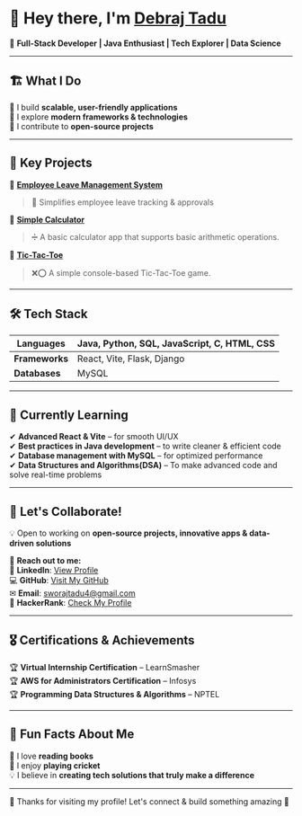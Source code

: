 # 👋 Hey there, I'm [Debraj Tadu](https://github.com/debrajtadu)

🚀 **Full-Stack Developer | Java Enthusiast | Tech Explorer | Data Science**

---

## 🏗️ **What I Do**
🔹 I build **scalable, user-friendly applications**  
🔹 I explore **modern frameworks & technologies**  
🔹 I contribute to **open-source projects**

---

## 📌 **Key Projects**

🎯 **[Employee Leave Management System](https://github.com/debrajtadu/Employee_Leave_Management_System)**  
> 📅 Simplifies employee leave tracking & approvals  

🎯 **[Simple Calculator](https://github.com/debrajtadu/Simple_Calculator)**  
> ➗ A basic calculator app that supports basic arithmetic operations.

🎯 **[Tic-Tac-Toe](https://github.com/debrajtadu/Tic_Tac_Toe)**  
> ❌⭕ A simple console-based Tic-Tac-Toe game.

---

## 🛠️ **Tech Stack**

| **Languages**     | Java, Python, SQL, JavaScript, C, HTML, CSS |
|-------------------|------------------------------------------------|
| **Frameworks**    | React, Vite, Flask, Django                     |
| **Databases**     | MySQL                                          |

---

## 🚀 **Currently Learning**  
✔ **Advanced React & Vite** – for smooth UI/UX  
✔ **Best practices in Java development** – to write cleaner & efficient code  
✔ **Database management with MySQL** – for optimized performance  
✔ **Data Structures and Algorithms(DSA)** – To make advanced code and solve real-time problems

---

## 🤝 **Let's Collaborate!**  
💡 Open to working on **open-source projects, innovative apps & data-driven solutions**  

📩 **Reach out to me:**  
🔗 **LinkedIn**: [View Profile](https://linkedin.com/in/debaraj-tadu-95a2a9294)  
💻 **GitHub**: [Visit My GitHub](https://github.com/debrajtadu)  
✉ **Email**: [sworajtadu4@gmail.com](mailto:debrajtadu4@gmail.com)  
🎯 **HackerRank**: [Check My Profile]()

---

## 🎖 **Certifications & Achievements**  
🏆 **Virtual Internship Certification** – LearnSmasher  
🏆 **AWS for Administrators Certification** – Infosys  
🏆 **Programming Data Structures & Algorithms** – NPTEL  

---

## 🎯 **Fun Facts About Me**  
📖 I love **reading books**  
🏏 I enjoy **playing cricket**  
💡 I believe in **creating tech solutions that truly make a difference**

---

💙 Thanks for visiting my profile! Let's connect & build something amazing 🚀
